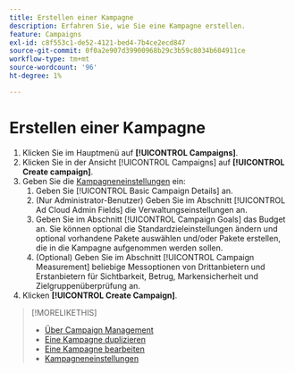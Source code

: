 ```yaml
---
title: Erstellen einer Kampagne
description: Erfahren Sie, wie Sie eine Kampagne erstellen.
feature: Campaigns
exl-id: c8f553c1-de52-4121-bed4-7b4ce2ecd847
source-git-commit: 0f0a2e907d39900968b29c3b59c8034b604911ce
workflow-type: tm+mt
source-wordcount: '96'
ht-degree: 1%

---
```


# Erstellen einer Kampagne

1. Klicken Sie im Hauptmenü auf **[!UICONTROL Campaigns]**.
1. Klicken Sie in der Ansicht [!UICONTROL Campaigns] auf **[!UICONTROL Create campaign]**.
1. Geben Sie die [Kampagneneinstellungen](campaign-settings.md) ein:
   1. Geben Sie [!UICONTROL Basic Campaign Details] an.
   1. (Nur Administrator-Benutzer) Geben Sie im Abschnitt [!UICONTROL Ad Cloud Admin Fields] die Verwaltungseinstellungen an.
   1. Geben Sie im Abschnitt [!UICONTROL Campaign Goals] das Budget an. Sie können optional die Standardzieleinstellungen ändern und optional vorhandene Pakete auswählen und/oder Pakete erstellen, die in die Kampagne aufgenommen werden sollen.
   1. (Optional) Geben Sie im Abschnitt [!UICONTROL Campaign Measurement] beliebige Messoptionen von Drittanbietern und Erstanbietern für Sichtbarkeit, Betrug, Markensicherheit und Zielgruppenüberprüfung an.
1. Klicken **[!UICONTROL Create Campaign]**.

>[!MORELIKETHIS]
>
>* [Über Campaign Management](campaign-about.md)
>* [Eine Kampagne duplizieren](campaign-duplicate.md)
>* [Eine Kampagne bearbeiten](campaign-edit.md)
>* [Kampagneneinstellungen](campaign-settings.md)

